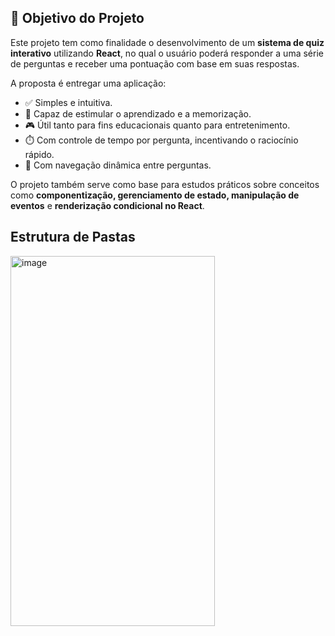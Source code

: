 ## 🎯 Objetivo do Projeto


Este projeto tem como finalidade o desenvolvimento de um **sistema de quiz interativo** utilizando **React**, no qual o usuário poderá responder a uma série de perguntas e receber uma pontuação com base em suas respostas.

A proposta é entregar uma aplicação:

- ✅ Simples e intuitiva.
- 🧠 Capaz de estimular o aprendizado e a memorização.
- 🎮 Útil tanto para fins educacionais quanto para entretenimento.
- ⏱️ Com controle de tempo por pergunta, incentivando o raciocínio rápido.
- 🔄 Com navegação dinâmica entre perguntas.

O projeto também serve como base para estudos práticos sobre conceitos como **componentização, gerenciamento de estado, manipulação de eventos** e **renderização condicional no React**.


## Estrutura de Pastas
<img width="327" height="592" alt="image" src="https://github.com/user-attachments/assets/6ec34713-7c37-4f62-b54c-3d94b271afa8" />

